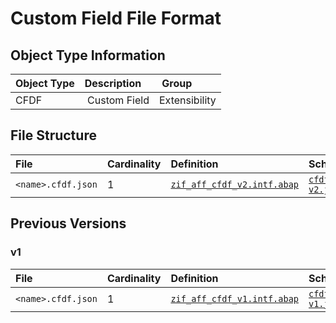 # Custom Field File Format

## Object Type Information

Object Type | Description | Group
:--- | :--- | :---
CFDF | Custom Field | Extensibility

## File Structure

File | Cardinality | Definition | Schema | Example
:--- | :---  | :--- | :--- | :---
`<name>.cfdf.json` | 1 | [`zif_aff_cfdf_v2.intf.abap`](./type/zif_aff_cfdf_v2.intf.abap) | [`cfdf-v2.json`](./cfdf-v2.json) | [`yy1_aff_example_v2.cfdf.json`](./examples/yy1_aff_example_v2.cfdf.json)

## Previous Versions

### v1

File | Cardinality | Definition | Schema | Example
:--- | :---  | :--- | :--- | :---
`<name>.cfdf.json` | 1 | [`zif_aff_cfdf_v1.intf.abap`](./type/zif_aff_cfdf_v1.intf.abap) | [`cfdf-v1.json`](./cfdf-v1.json) | [`yy1_aff_example.cfdf.json`](./examples/yy1_aff_example.cfdf.json)
